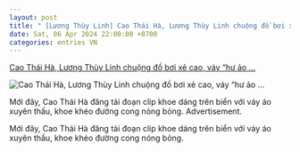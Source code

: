 ```yaml
---
layout: post
title: " [Lương Thùy Linh] Cao Thái Hà, Lương Thùy Linh chuộng đồ bơi xẻ cao, váy “hư ảo ..."
date: Sat, 06 Apr 2024 22:00:00 +0700
categories: entries VN
---
```

[Cao Thái Hà, Lương Thùy Linh chuộng đồ bơi xẻ cao, váy “hư ảo ...](https://www.24h.com.vn/thoi-trang/cao-thai-ha-luong-thuy-linh-chuong-do-boi-xe-cao-vay-hu-ao-ton-than-hinh-1m7-1m8-c78a1556663.html)

![Cao Thái Hà, Lương Thùy Linh chuộng đồ bơi xẻ cao, váy “hư ảo ...](https://icdn.24h.com.vn/upload/2-2024/images/2024-04-03/1712129503-138-thumbnail-width740height495_anh_cat_3_2-auto-crop-watermark.jpg)

Mới đây, Cao Thái Hà đăng tải đoạn clip khoe dáng trên biển với váy áo xuyên thấu, khoe khéo đường cong nóng bỏng. Advertisement.

Mới đây, Cao Thái Hà đăng tải đoạn clip khoe dáng trên biển với váy áo xuyên thấu, khoe khéo đường cong nóng bỏng.

